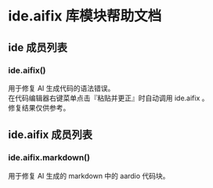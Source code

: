 # ide.aifix 库模块帮助文档

<a id="ide"></a>
## ide 成员列表


<a id="ide.aifix"></a>
### ide.aifix() 
 用于修复 AI 生成代码的语法错误。  
在代码编辑器右键菜单点击『粘贴并更正』时自动调用 ide.aifix 。  
修复结果仅供参考。

<a id="ide.aifix"></a>
## ide.aifix 成员列表


<a id="ide.aifix.markdown"></a>
### ide.aifix.markdown() 
 用于修复 AI 生成的 markdown 中的 aardio 代码块。
